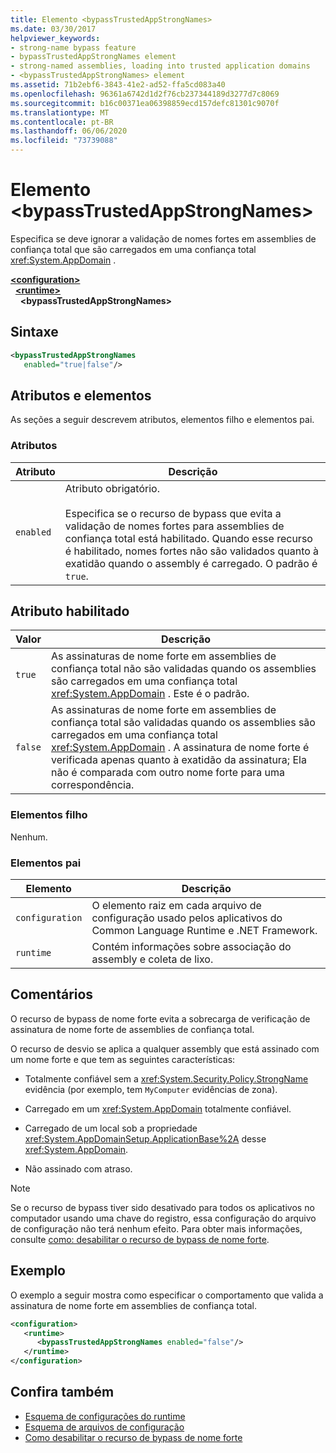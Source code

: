 ```yaml
---
title: Elemento <bypassTrustedAppStrongNames>
ms.date: 03/30/2017
helpviewer_keywords:
- strong-name bypass feature
- bypassTrustedAppStrongNames element
- strong-named assemblies, loading into trusted application domains
- <bypassTrustedAppStrongNames> element
ms.assetid: 71b2ebf6-3843-41e2-ad52-ffa5cd083a40
ms.openlocfilehash: 96361a6742d1d2f76cb237344189d3277d7c8069
ms.sourcegitcommit: b16c00371ea06398859ecd157defc81301c9070f
ms.translationtype: MT
ms.contentlocale: pt-BR
ms.lasthandoff: 06/06/2020
ms.locfileid: "73739088"
---
```

# <a name="bypasstrustedappstrongnames-element"></a>Elemento \<bypassTrustedAppStrongNames>

Especifica se deve ignorar a validação de nomes fortes em assemblies de confiança total que são carregados em uma confiança total <xref:System.AppDomain> .

[**\<configuration>**](../configuration-element.md)\
&nbsp;&nbsp;[**\<runtime>**](runtime-element.md)\
&nbsp;&nbsp;&nbsp;&nbsp;**\<bypassTrustedAppStrongNames>**

## <a name="syntax"></a>Sintaxe

```xml
<bypassTrustedAppStrongNames
   enabled="true|false"/>
```

## <a name="attributes-and-elements"></a>Atributos e elementos

As seções a seguir descrevem atributos, elementos filho e elementos pai.

### <a name="attributes"></a>Atributos

|Atributo|Descrição|
|---------------|-----------------|
|`enabled`|Atributo obrigatório.<br /><br /> Especifica se o recurso de bypass que evita a validação de nomes fortes para assemblies de confiança total está habilitado. Quando esse recurso é habilitado, nomes fortes não são validados quanto à exatidão quando o assembly é carregado. O padrão é `true`.|

## <a name="enabled-attribute"></a>Atributo habilitado

|Valor|Descrição|
|-----------|-----------------|
|`true`|As assinaturas de nome forte em assemblies de confiança total não são validadas quando os assemblies são carregados em uma confiança total <xref:System.AppDomain> . Este é o padrão.|
|`false`|As assinaturas de nome forte em assemblies de confiança total são validadas quando os assemblies são carregados em uma confiança total <xref:System.AppDomain> . A assinatura de nome forte é verificada apenas quanto à exatidão da assinatura; Ela não é comparada com outro nome forte para uma correspondência.|

### <a name="child-elements"></a>Elementos filho

Nenhum.

### <a name="parent-elements"></a>Elementos pai

|Elemento|Descrição|
|-------------|-----------------|
|`configuration`|O elemento raiz em cada arquivo de configuração usado pelos aplicativos do Common Language Runtime e .NET Framework.|
|`runtime`|Contém informações sobre associação do assembly e coleta de lixo.|

## <a name="remarks"></a>Comentários

O recurso de bypass de nome forte evita a sobrecarga de verificação de assinatura de nome forte de assemblies de confiança total.

O recurso de desvio se aplica a qualquer assembly que está assinado com um nome forte e que tem as seguintes características:

- Totalmente confiável sem a <xref:System.Security.Policy.StrongName> evidência (por exemplo, tem `MyComputer` evidências de zona).

- Carregado em um <xref:System.AppDomain> totalmente confiável.

- Carregado de um local sob a propriedade <xref:System.AppDomainSetup.ApplicationBase%2A> desse <xref:System.AppDomain>.

- Não assinado com atraso.

> [!NOTE]
> Se o recurso de bypass tiver sido desativado para todos os aplicativos no computador usando uma chave do registro, essa configuração do arquivo de configuração não terá nenhum efeito. Para obter mais informações, consulte [como: desabilitar o recurso de bypass de nome forte](../../../../standard/assembly/disable-strong-name-bypass-feature.md).

## <a name="example"></a>Exemplo

O exemplo a seguir mostra como especificar o comportamento que valida a assinatura de nome forte em assemblies de confiança total.

```xml
<configuration>
   <runtime>
      <bypassTrustedAppStrongNames enabled="false"/>
   </runtime>
</configuration>
```

## <a name="see-also"></a>Confira também

- [Esquema de configurações do runtime](index.md)
- [Esquema de arquivos de configuração](../index.md)
- [Como desabilitar o recurso de bypass de nome forte](../../../../standard/assembly/disable-strong-name-bypass-feature.md)
